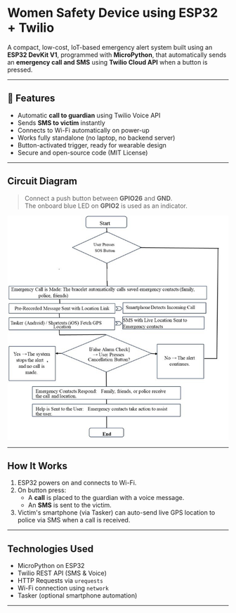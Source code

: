 #  Women Safety Device using ESP32 + Twilio

A compact, low-cost, IoT-based emergency alert system built using an **ESP32 DevKit V1**, programmed with **MicroPython**, that automatically sends an **emergency call and SMS** using **Twilio Cloud API** when a button is pressed.

---

## 🔧 Features

-  Automatic **call to guardian** using Twilio Voice API
-  Sends **SMS to victim** instantly
-  Connects to Wi-Fi automatically on power-up
-  Works fully standalone (no laptop, no backend server)
-  Button-activated trigger, ready for wearable design
-  Secure and open-source code (MIT License)

---

##  Circuit Diagram

> Connect a push button between **GPIO26** and **GND**.  
> The onboard blue LED on **GPIO2** is used as an indicator.

![Circuit Diagram](images/circuit.jpg)


---

##  How It Works

1. ESP32 powers on and connects to Wi-Fi.
2. On button press:
   - A **call** is placed to the guardian with a voice message.
   - An **SMS** is sent to the victim.
3. Victim's smartphone (via Tasker) can auto-send live GPS location to police via SMS when a call is received.

---

##  Technologies Used

- MicroPython on ESP32
- Twilio REST API (SMS & Voice)
- HTTP Requests via `urequests`
- Wi-Fi connection using `network`
- Tasker (optional smartphone automation)

---

